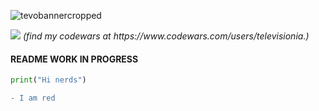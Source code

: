 ![tevobannercropped](https://user-images.githubusercontent.com/106242960/173281058-dd5a7efa-6abd-42c8-a8de-a014a6b139a3.png)

<img src="https://www.codewars.com/users/televisionia/badges/large">
<i>(find my codewars at https://www.codewars.com/users/televisionia.)</i>

<h4>README WORK IN PROGRESS</h4>

```python
print("Hi nerds")
```

```diff
- I am red
```
